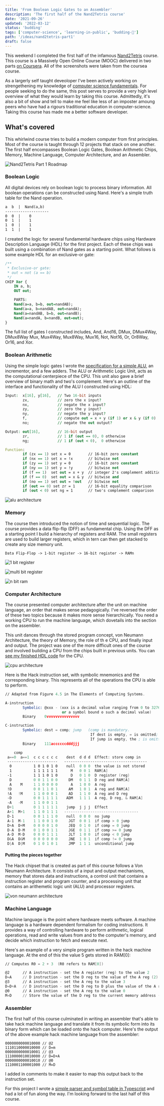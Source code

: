 ```yaml
---
title: 'From Boolean Logic Gates to an Assembler'
description: 'The first half of the Nand2Tetris course'
date: '2021-09-26'
updated: '2022-03-12'
status: 'budding'
tags: ['computer-science', 'learning-in-public', 'budding-🌿']
path: '/ideas/nand2tetris-part1'
draft: false
---
```


This weekend I completed the first half of the infamous [Nand2Tetris](https://www.nand2tetris.org/) course. This course is a Massively Open Online Course (MOOC) delivered in two parts [on Coursera](https://www.coursera.org/learn/build-a-computer/home). All of the screenshots were taken from the coursea course.

As a largerly self taught deveoloper I've been actively working on strengethening my knowledge of [computer science fundamentals](https://teachyourselfcs.com/). For people seeking to do the same, this post serves to provide a very high level overview of what they would learn by taking this course. Admittedly, it's also a bit of show and tell to make me feel like less of an imposter amoung peers who have had a rigours traditional education in computer-science. Taking this course has made me a better software developer.

## What's covered

This whirlwind course tries to build a modern computer from first principles. Most of the course is taught through 12 projects that stack on one another. The first half encompasses Boolean Logic Gates, Boolean Arithmetic Chips, Memory, Machine Language, Computer Architecture, and an Assembler.

![Nand2Tetris Part 1 Roadmap](nand2tetris-part1.png)

### Boolean Logic

All digital devices rely on boolean logic to process binary information. All boolean operations can be constructed using Nand. Here's a simple truth table for the Nand operation.

```txt
a  b  |  Nand(a,b)
--------------------
0  0  |    0
0  1  |    1
1  0  |    1
1  1  |    1
```

I created the logic for several fundamental hardware chips using Hardware Description Language (HDL) for the first project. Each of these chips was built using a combination of Nand gates as a starting point. What follows is some example HDL for an exclusive-or gate:

```VHDL
/**
 * Exclusive-or gate:
 * out = not (a == b)
 */
CHIP Xor {
    IN a, b;
    OUT out;

    PARTS:
    Nand(a=a, b=b, out=nandAB);
    Nand(a=a, b=nandAB, out=nandA);
    Nand(a=nandAB, b=b, out=nandB);
    Nand(a=nandA, b=nandB, out=out);
}
```

The full list of gates I constructed includes, And, And16, DMux, DMux4Way, DMux8Way Mux, Mux4Way, Mux8Way, Mux16, Not, Not16, Or, Or8Way, Or16, and Xor.

### Boolean Arithmetic

Using the simple logic gates I wrote the [specification for a simple ALU](https://github.com/tylercrosse/nand2tetris/blob/main/projects/02/ALU.hdl), an incrementor, and a few adders. The ALU or Arithmetic Logic Unit, acts as the computational centerpiece of the CPU. This unit also gave a brief overview of binary math and two's complement. Here's an outline of the interface and functionality of the ALU I constructed using HDL:

```VHDL
Input:  x[16], y[16],   // Two 16-bit inputs
        zx,             // zero the x input?
        nx,             // negate the x input?
        zy,             // zero the y input?
        ny,             // negate the y input?
        f,              // compute out = x + y (if 1) or x & y (if 0)
        no;             // negate the out output?

Output: out[16],        // 16-bit output
        zr,             // 1 if (out == 0), 0 otherwise
        ng;             // 1 if (out < 0),  0 otherwise

Function:
        if (zx == 1) set x = 0        // 16-bit zero constant
        if (nx == 1) set x = !x       // bitwise not
        if (zy == 1) set y = 0        // 16-bit zero constant
        if (ny == 1) set y = !y       // bitwise not
        if (f == 1)  set out = x + y  // integer 2's complement addition
        if (f == 0)  set out = x & y  // bitwise and
        if (no == 1) set out = !out   // bitwise not
        if (out == 0) set zr = 1      // 16-bit equality comparison
        if (out < 0) set ng = 1       // two's complement comparison
```

![alu architecture](alu.png)

### Memory

The course then introduced the notion of time and sequential logic. The course provides a data flip-flip (DFF) as fundamental chip. Using the DFF as a starting point I build a hierarchy of registers and RAM. The small registers are used to build larger registers, which in tern can then get stacked to create any size memory unit.

```
Data Flip-Flop -> 1-bit register -> 16-bit register -> RAMn
```

![1 bit register](1-bit-register.png)

![multi bit register](multi-bit-register.png)

![n bit ram](n-bit-ram.png)

### Computer Architecture

The course presented computer architecture after the unit on machine language, an order that makes sense pedagogically. I've reversed the order of these two topics because it makes more sense hierarchically. You need a working CPU to run the machine language, which dovetails into the section on the assembler.

This unit dances through the stored program concept, von Neumann Architecture, the theory of Memory, the role of th e CPU, and finally input and output. The project was one of the more difficult ones of the course and involved building a CPU from the chips built in previous units. You can [see my finished HDL code](https://github.com/tylercrosse/nand2tetris/blob/main/projects/05/CPU.hdl) for the CPU.

![cpu architecture](cpu-architecture.png)

Here is the Hack instruction set, with symbolic mnemonics and the corresponding binary. This represents all of the operations the CPU is able to perform.

```nasm
// Adapted from Figure 4.5 in The Elements of Computing Systems.

A-instruction
        Symbolic: @xxx - (xxx is a decimal value ranging from 0 to 32767,
                          or a symbol bound o such a decimal value)
        Binary    0vvvvvvvvvvvvvvv

C-instruction
        Symbolic: dest = comp; jump   (comp is mandatory.
                                       If dest is empty, = is omitted;
                                       If jump is empty, the ; is omitted)
        Binary    111accccccdddjjj

    comp
 a==0  a==1  c c c c c c    dest  d d d  Effect: store comp in
 -----------------------   --------------------------------------
  0          1 0 1 0 1 0    null  0 0 0  the value is not stored
  1          1 1 1 1 1 1      M   0 0 1  RAM[A]
 -1          1 1 1 0 1 0      D   0 1 0  D register (reg)
  D          0 0 1 1 0 0     DM   0 1 1  D reg and RAM[A]
  A    M     1 1 0 0 0 0      A   1 0 0  A reg
 !D          0 0 1 1 0 1     AM   1 0 1  A reg and RAM[A]
 !A   !M     1 1 0 0 0 1     AD   1 1 0  A reg and D reg
 -D          0 0 1 1 1 1    ADM   1 1 1  A reg, D reg, & RAM[A]
 -A   -M     1 1 0 0 1 1
 D+1         0 1 1 1 1 1    jump  j j j  Effect
 A+1  M+1    1 1 0 1 1 1   ----------------------------------
 D-1         0 0 1 1 1 0    null  0 0 0  no jump
 A-1  M-1    1 1 0 0 1 0     JGT  0 0 1  if comp > 0 jump
 D+A  D+M    0 0 0 0 1 0     JEQ  0 1 0  if comp = 0 jump
 D-A  D-M    0 1 0 0 1 1     JGE  0 1 1  if comp >= 0 jump
 A-D  M-D    0 0 0 1 1 1     JLT  1 0 0  if comp < 0 jump
 D&A  D&M    0 0 0 0 0 0     JNE  1 0 1  if comp != 0 jump
 D|A  D|M    0 1 0 1 0 1     JMP  1 1 1  unconditional jump
```

#### Putting the pieces together

The Hack chipset that is created as part of this course follows a Von Neumann Architecture. It consists of a input and output mechanisms, memory that stores data and instructions, a control unit that contains a instruction register and program counter, and a processing unit that contains an arithemetic logic unit (ALU) and processor registers.

![von neumann architecture](von-neumann-architecture.png)

### Machine Language

Machine language is the point where hardware meets software. A machine language is a hardware dependent formalism for coding instructions. It provides a way of controlling hardware to perform arithmetic, logical operations, read and write values from and to the computer's memory, and decide which instruction to fetch and execute next.

Here's an example of a very simple program written in the hack machine language. At the end of this the value 5 gets stored in RAM[0]:

```nasm
// Computes R0 = 2 + 3  (R0 refers to RAM[0])

@2      // A instruction - set the A register (reg) to the value 2
D=A     // D instruction - set the D reg to the value of the A reg (2)
@3      // A instruction - set the A reg to the value 3
D=D+A   // D instruction - set the D reg to D plus the value of the A reg (3)
@0      // A instruction - set the A reg to the value 0
M=D     // Store the value of the D reg to the current memory address (0)
```

### Assembler

The first half of this course culminated in writing an assembler that's able to take hack machine language and translate it from its symbolic form into its binary form which can be loaded onto the hack computer. Here's the output of the above example hack machine language from the assembler:

```
0000000000010000 // @2
1110110000010000 // D=m
0000000000010001 // @3
1110000010010000 // D=D+A
0000000000010010 // @0
1110001100001000 // M=D
```

I added in comments to make it easier to map this output back to the instruction set.

For this project I wrote a [simple parser and symbol table in Typescript](https://github.com/tylercrosse/nand2tetris/blob/main/projects/06/AssemblerTS) and had a lot of fun along the way. I'm looking forward to the last half of this course.
